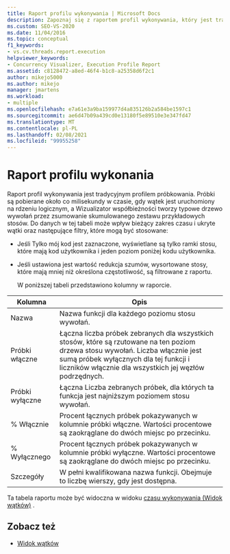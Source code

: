 ```yaml
---
title: Raport profilu wykonywania | Microsoft Docs
description: Zapoznaj się z raportem profil wykonywania, który jest tradycyjnym profilem próbkowania w rozszerzeniu Concurrency Visualizer dla programu Visual Studio.
ms.custom: SEO-VS-2020
ms.date: 11/04/2016
ms.topic: conceptual
f1_keywords:
- vs.cv.threads.report.execution
helpviewer_keywords:
- Concurrency Visualizer, Execution Profile Report
ms.assetid: c8128472-a8ed-46f4-b1c8-a25358d6f2c1
author: mikejo5000
ms.author: mikejo
manager: jmartens
ms.workload:
- multiple
ms.openlocfilehash: e7a61e3a9ba159977d4a835126b2a584be1597c1
ms.sourcegitcommit: ae6d47b09a439cd0e13180f5e89510e3e347fd47
ms.translationtype: MT
ms.contentlocale: pl-PL
ms.lasthandoff: 02/08/2021
ms.locfileid: "99955258"
---
```

# <a name="execution-profile-report"></a>Raport profilu wykonania
Raport profil wykonywania jest tradycyjnym profilem próbkowania. Próbki są pobierane około co milisekundy w czasie, gdy wątek jest uruchomiony na rdzeniu logicznym, a Wizualizator współbieżności tworzy typowe drzewo wywołań przez zsumowanie skumulowanego zestawu przykładowych stosów. Do danych w tej tabeli może wpływ bieżący zakres czasu i ukryte wątki oraz następujące filtry, które mogą być stosowane:

- Jeśli Tylko mój kod jest zaznaczone, wyświetlane są tylko ramki stosu, które mają kod użytkownika i jeden poziom poniżej kodu użytkownika.

- Jeśli ustawiona jest wartość redukcja szumów, wysortowane stosy, które mają mniej niż określona częstotliwość, są filtrowane z raportu.

  W poniższej tabeli przedstawiono kolumny w raporcie.

|Kolumna|Opis|
|------------|-----------------|
|Nazwa|Nazwa funkcji dla każdego poziomu stosu wywołań.|
|Próbki włączne|Łączna liczba próbek zebranych dla wszystkich stosów, które są rzutowane na ten poziom drzewa stosu wywołań. Liczba włącznie jest sumą próbek wyłącznych dla tej funkcji i liczników włącznie dla wszystkich jej węzłów podrzędnych.|
|Próbki wyłączne|Łączna Liczba zebranych próbek, dla których ta funkcja jest najniższym poziomem stosu wywołań.|
|% Włącznie|Procent łącznych próbek pokazywanych w kolumnie próbki włączne. Wartości procentowe są zaokrąglane do dwóch miejsc po przecinku.|
|% Wyłącznego|Procent łącznych próbek pokazywanych w kolumnie próbki wyłączne. Wartości procentowe są zaokrąglane do dwóch miejsc po przecinku.|
|Szczegóły|W pełni kwalifikowana nazwa funkcji. Obejmuje to liczbę wierszy, gdy jest dostępna.|

 Ta tabela raportu może być widoczna w widoku [czasu wykonywania (Widok wątków)](../profiling/execution-time-threads-view.md) .

## <a name="see-also"></a>Zobacz też
- [Widok wątków](../profiling/threads-view-parallel-performance.md)
